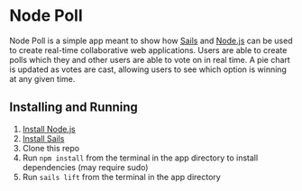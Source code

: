 # Node Poll

Node Poll is a simple app meant to show how [Sails](http://sailsjs.org) and [Node.js](http://nodejs.org/) can be used to create real-time collaborative web applications. Users are able to create polls which they and other users are able to vote on in real time. A pie chart is updated as votes are cast, allowing users to see which option is winning at any given time.

## Installing and Running

1. [Install Node.js](http://sailsjs.org/#/getStarted)
2. [Install Sails](https://github.com/balderdashy/sails-docs/blob/master/getting-started/getting-started.md)
3. Clone this repo
4. Run `npm install` from the terminal in the app directory to install dependencies (may require sudo)
5. Run `sails lift` from the terminal in the app directory